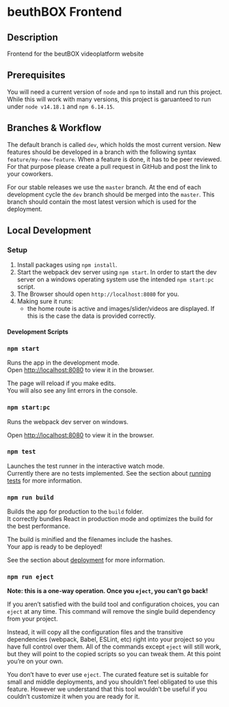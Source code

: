 # beuthBOX Frontend

## Description

Frontend for the beutBOX videoplatform website

## Prerequisites

You will need a current version of `node` and `npm` to install and run this project. While this will work with many versions, this project is garuanteed to run under `node v14.18.1` and `npm 6.14.15`.

## Branches & Workflow

The default branch is called `dev`, which holds the most current version. New features should be developed in a branch with the following syntax `feature/my-new-feature`. When a feature is done, it has to be peer reviewed. For that purpose please create a pull request in GitHub and post the link to your coworkers.

For our stable releases we use the `master` branch. At the end of each development cycle the `dev` branch should be merged into the `master`. This branch should contain the most latest version which is used for the deployment.

## Local Development

### Setup

1. Install packages using `npm install`.
2. Start the webpack dev server using `npm start`. In order to start the dev server on a windows operating system use the intended `npm start:pc` script.
3. The Browser should open `http://localhost:8080` for you.
4. Making sure it runs:
   - the home route is active and images/slider/videos are displayed. If this is the case the data is provided correctly.

#### Development Scripts

### `npm start`

Runs the app in the development mode.<br />
Open [http://localhost:8080](http://localhost:8080) to view it in the browser.

The page will reload if you make edits.<br />
You will also see any lint errors in the console.

### `npm start:pc`

Runs the webpack dev server on windows.

Open [http://localhost:8080](http://localhost:8080) to view it in the browser.

### `npm test`

Launches the test runner in the interactive watch mode.<br />
Currently there are no tests implemented.
See the section about [running tests](https://facebook.github.io/create-react-app/docs/running-tests) for more information.

### `npm run build`

Builds the app for production to the `build` folder.<br />
It correctly bundles React in production mode and optimizes the build for the best performance.

The build is minified and the filenames include the hashes.<br />
Your app is ready to be deployed!

See the section about [deployment](https://facebook.github.io/create-react-app/docs/deployment) for more information.

### `npm run eject`

**Note: this is a one-way operation. Once you `eject`, you can’t go back!**

If you aren’t satisfied with the build tool and configuration choices, you can `eject` at any time. This command will remove the single build dependency from your project.

Instead, it will copy all the configuration files and the transitive dependencies (webpack, Babel, ESLint, etc) right into your project so you have full control over them. All of the commands except `eject` will still work, but they will point to the copied scripts so you can tweak them. At this point you’re on your own.

You don’t have to ever use `eject`. The curated feature set is suitable for small and middle deployments, and you shouldn’t feel obligated to use this feature. However we understand that this tool wouldn’t be useful if you couldn’t customize it when you are ready for it.
